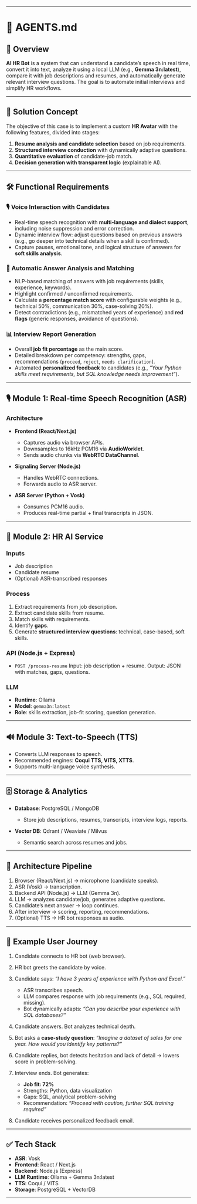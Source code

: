 
---

# 📄 AGENTS.md

## 🚀 Overview

**AI HR Bot** is a system that can understand a candidate’s speech in real time, convert it into text, analyze it using a local LLM (e.g., **Gemma 3n\:latest**), compare it with job descriptions and resumes, and automatically generate relevant interview questions.
The goal is to automate initial interviews and simplify HR workflows.

---

## 🎯 Solution Concept

The objective of this case is to implement a custom **HR Avatar** with the following features, divided into stages:

1. **Resume analysis and candidate selection** based on job requirements.
2. **Structured interview conduction** with dynamically adaptive questions.
3. **Quantitative evaluation** of candidate-job match.
4. **Decision generation with transparent logic** (explainable AI).

---

## 🛠 Functional Requirements

### 🎙 Voice Interaction with Candidates

* Real-time speech recognition with **multi-language and dialect support**, including noise suppression and error correction.
* Dynamic interview flow: adjust questions based on previous answers (e.g., go deeper into technical details when a skill is confirmed).
* Capture pauses, emotional tone, and logical structure of answers for **soft skills analysis**.

### 🧠 Automatic Answer Analysis and Matching

* NLP-based matching of answers with job requirements (skills, experience, keywords).
* Highlight confirmed / unconfirmed requirements.
* Calculate a **percentage match score** with configurable weights (e.g., technical 50%, communication 30%, case-solving 20%).
* Detect contradictions (e.g., mismatched years of experience) and **red flags** (generic responses, avoidance of questions).

### 📊 Interview Report Generation

* Overall **job fit percentage** as the main score.
* Detailed breakdown per competency: strengths, gaps, recommendations (`proceed`, `reject`, `needs clarification`).
* Automated **personalized feedback** to candidates (e.g., *“Your Python skills meet requirements, but SQL knowledge needs improvement”*).

---

## 🎙 Module 1: Real-time Speech Recognition (ASR)

### Architecture

* **Frontend (React/Next.js)**

  * Captures audio via browser APIs.
  * Downsamples to 16kHz PCM16 via **AudioWorklet**.
  * Sends audio chunks via **WebRTC DataChannel**.

* **Signaling Server (Node.js)**

  * Handles WebRTC connections.
  * Forwards audio to ASR server.

* **ASR Server (Python + Vosk)**

  * Consumes PCM16 audio.
  * Produces real-time partial + final transcripts in JSON.

---

## 🧠 Module 2: HR AI Service

### Inputs

* Job description
* Candidate resume
* (Optional) ASR-transcribed responses

### Process

1. Extract requirements from job description.
2. Extract candidate skills from resume.
3. Match skills with requirements.
4. Identify **gaps**.
5. Generate **structured interview questions**: technical, case-based, soft skills.

### API (Node.js + Express)

* `POST /process-resume`
  Input: job description + resume.
  Output: JSON with matches, gaps, questions.

### LLM

* **Runtime**: Ollama
* **Model**: `gemma3n:latest`
* **Role**: skills extraction, job-fit scoring, question generation.

---

## 🔊 Module 3: Text-to-Speech (TTS)

* Converts LLM responses to speech.
* Recommended engines: **Coqui TTS, VITS, XTTS**.
* Supports multi-language voice synthesis.

---

## 🗄️ Storage & Analytics

* **Database**: PostgreSQL / MongoDB

  * Store job descriptions, resumes, transcripts, interview logs, reports.
* **Vector DB**: Qdrant / Weaviate / Milvus

  * Semantic search across resumes and jobs.

---

## 📐 Architecture Pipeline

1. Browser (React/Next.js) → microphone (candidate speaks).
2. ASR (Vosk) → transcription.
3. Backend API (Node.js) → LLM (Gemma 3n).
4. LLM → analyzes candidate/job, generates adaptive questions.
5. Candidate’s next answer → loop continues.
6. After interview → scoring, reporting, recommendations.
7. (Optional) TTS → HR bot responses as audio.

---

## 👥 Example User Journey

1. Candidate connects to HR bot (web browser).
2. HR bot greets the candidate by voice.
3. Candidate says: *“I have 3 years of experience with Python and Excel.”*

   * ASR transcribes speech.
   * LLM compares response with job requirements (e.g., SQL required, missing).
   * Bot dynamically adapts: *“Can you describe your experience with SQL databases?”*
4. Candidate answers. Bot analyzes technical depth.
5. Bot asks a **case-study question**: *“Imagine a dataset of sales for one year. How would you identify key patterns?”*
6. Candidate replies, bot detects hesitation and lack of detail → lowers score in problem-solving.
7. Interview ends. Bot generates:

   * **Job fit: 72%**
   * Strengths: Python, data visualization
   * Gaps: SQL, analytical problem-solving
   * Recommendation: *“Proceed with caution, further SQL training required”*
8. Candidate receives personalized feedback email.

---

## ✅ Tech Stack

* **ASR**: Vosk
* **Frontend**: React / Next.js
* **Backend**: Node.js (Express)
* **LLM Runtime**: Ollama + Gemma 3n\:latest
* **TTS**: Coqui / VITS
* **Storage**: PostgreSQL + VectorDB

---

